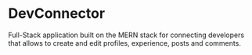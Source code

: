 # DevConnector

Full-Stack application built on the MERN stack for connecting developers that allows to create and edit profiles, experience, posts and comments.